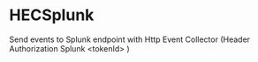 # HECSplunk
Send events to Splunk endpoint with Http Event Collector (Header Authorization Splunk &lt;tokenId> )
